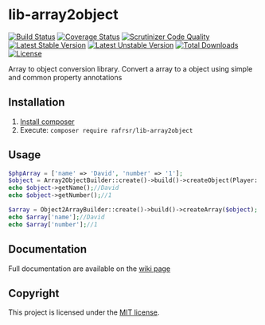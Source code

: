 # lib-array2object

[![Build Status](https://travis-ci.org/rafrsr/lib-array2object.svg?branch=master)](https://travis-ci.org/rafrsr/lib-array2object)
[![Coverage Status](https://coveralls.io/repos/github/rafrsr/lib-array2object/badge.svg?branch=master)](https://coveralls.io/github/rafrsr/lib-array2object?branch=master)
[![Scrutinizer Code Quality](https://scrutinizer-ci.com/g/rafrsr/lib-array2object/badges/quality-score.png?b=master)](https://scrutinizer-ci.com/g/rafrsr/lib-array2object/?branch=master)
[![Latest Stable Version](https://poser.pugx.org/rafrsr/lib-array2object/version)](https://packagist.org/packages/rafrsr/lib-array2object)
[![Latest Unstable Version](https://poser.pugx.org/rafrsr/lib-array2object/v/unstable)](//packagist.org/packages/rafrsr/lib-array2object)
[![Total Downloads](https://poser.pugx.org/rafrsr/lib-array2object/downloads)](https://packagist.org/packages/rafrsr/lib-array2object)
[![License](https://poser.pugx.org/rafrsr/lib-array2object/license)](https://packagist.org/packages/rafrsr/lib-array2object)

Array to object conversion library. Convert a array to a object using simple and common property annotations

## Installation

1. [Install composer](https://getcomposer.org/download/)
2. Execute: `composer require rafrsr/lib-array2object`

## Usage

````php
$phpArray = ['name' => 'David', 'number' => '1'];
$object = Array2ObjectBuilder::create()->build()->createObject(Player::class, $phpArray);
echo $object->getName();//David
echo $object->getNumber();//1

$array = Object2ArrayBuilder::create()->build()->createArray($object);
echo $array['name'];//David
echo $array['number'];//1
````

## Documentation

Full documentation are available on the [wiki page](https://github.com/rafrsr/lib-array2object/wiki)

## Copyright

This project is licensed under the [MIT license](LICENSE).